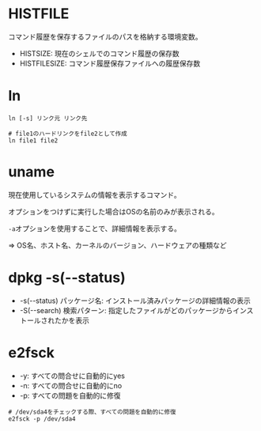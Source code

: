 # HISTFILE

コマンド履歴を保存するファイルのパスを格納する環境変数。

- HISTSIZE: 現在のシェルでのコマンド履歴の保存数
- HISTFILESIZE: コマンド履歴保存ファイルへの履歴保存数

# ln

```
ln [-s] リンク元 リンク先
```

```
# file1のハードリンクをfile2として作成
ln file1 file2
```

# uname

現在使用しているシステムの情報を表示するコマンド。

オプションをつけずに実行した場合はOSの名前のみが表示される。

`-a`オプションを使用することで、詳細情報を表示する。

=> OS名、ホスト名、カーネルのバージョン、ハードウェアの種類など

# dpkg -s(--status)

- -s(--status) パッケージ名: インストール済みパッケージの詳細情報の表示
- -S(--search) 検索パターン: 指定したファイルがどのパッケージからインストールされたかを表示

# e2fsck

- -y: すべての問合せに自動的にyes
- -n: すべての問合せに自動的にno
- -p: すべての問題を自動的に修復

```
# /dev/sda4をチェックする際、すべての問題を自動的に修復
e2fsck -p /dev/sda4
```


